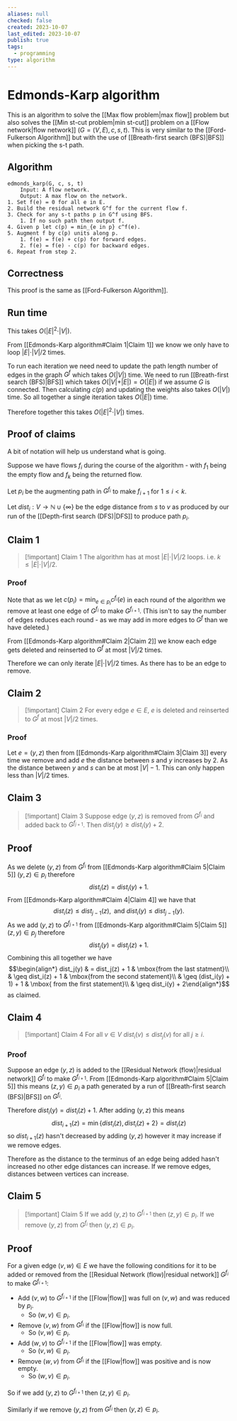 ```yaml
---
aliases: null
checked: false
created: 2023-10-07
last_edited: 2023-10-07
publish: true
tags:
  - programming
type: algorithm
---
```

# Edmonds-Karp algorithm

This is an algorithm to solve the [[Max flow problem|max flow]] problem but also solves the [[Min st-cut problem|min st-cut]] problem on a [[Flow network|flow network]] $(G = (V,E), c, s, t)$. This is very similar to the [[Ford-Fulkerson Algorithm]] but with the use of [[Breath-first search (BFS)|BFS]] when picking the s-t path.

## Algorithm

```pseudocode
edmonds_karp(G, c, s, t)
	Input: A flow network.
	Output: A max flow on the network.
1. Set f(e) = 0 for all e in E.
2. Build the residual network G^f for the current flow f.
3. Check for any s-t paths p in G^f using BFS.
	1. If no such path then output f.
4. Given p let c(p) = min_{e in p} c^f(e).
5. Augment f by c(p) units along p.
	1. f(e) = f(e) + c(p) for forward edges.
	2. f(e) = f(e) - c(p) for backward edges.
6. Repeat from step 2.
```

## Correctness

This proof is the same as [[Ford-Fulkerson Algorithm]].

## Run time

This takes $O(\vert E \vert^2 \cdot \vert V \vert)$.

From [[Edmonds-Karp algorithm#Claim 1|Claim 1]] we know we only have to loop $\vert E \vert \cdot \vert V \vert /2$ times.

To run each iteration we need need to update the path length number of edges in the graph $G^f$ which takes $O(\vert V \vert)$ time. We need to run [[Breath-first search (BFS)|BFS]] which takes $O(\vert V \vert + \vert E \vert) = O(\vert E \vert)$ if we assume $G$ is connected. Then calculating $c(p)$ and updating the weights also takes $O(\vert V \vert)$ time. So all together a single iteration takes $O(\vert E \vert)$ time.

Therefore together this takes $O(\vert E \vert^2 \cdot \vert V \vert)$ times.

## Proof of claims

A bit of notation will help us understand what is going.

Suppose we have flows $f_i$ during the course of the algorithm - with $f_1$ being the empty flow and $f_k$ being the returned flow.

Let $p_i$ be the augmenting path in $G^{f_i}$ to make $f_{i+1}$ for $1 \leq i < k$.

Let $dist_i: V \rightarrow \mathbb{N} \cup \{\infty\}$ be the edge distance from $s$ to $v$ as produced by our run of the [[Depth-first search (DFS)|DFS]] to produce path $p_i$.

## Claim 1

>[!important] Claim 1
>The algorithm has at most $\vert E \vert \cdot \vert V \vert/2$ loops. i.e. $k \leq \vert E \vert \cdot \vert V \vert/2$.

### Proof

Note that as we let $c(p_i) = \min_{e \in p_i} c^{f_i}(e)$ in each round of the algorithm we remove at least one edge of $G^{f_i}$ to make $G^{f_{i+1}}$. (This isn't to say the number of edges reduces each round - as we may add in more edges to $G^f$ than we have deleted.)

From [[Edmonds-Karp algorithm#Claim 2|Claim 2]] we know each edge gets deleted and reinserted to $G^f$ at most $\vert V \vert/2$ times.

Therefore we can only iterate $\vert E \vert \cdot \vert V \vert / 2$ times. As there has to be an edge to remove.

## Claim 2

>[!important] Claim 2
>For every edge $e \in E$, $e$ is deleted and reinserted to $G^f$ at most $\vert V \vert/2$ times.

### Proof

Let $e = (y,z)$ then from [[Edmonds-Karp algorithm#Claim 3|Claim 3]] every time we remove and add $e$ the distance between $s$ and $y$ increases by 2.  As the distance between $y$ and $s$ can be at most $\vert V \vert - 1$. This can only happen less than $\vert V \vert / 2$ times.

## Claim 3

>[!important] Claim 3
>Suppose edge $(y,z)$ is removed from $G^{f_i}$ and added back to $G^{f_{j+1}}$. Then $dist_j(y) \geq dist_i(y) + 2$.
>

## Proof

As we delete $(y,z)$ from $G^{f_i}$ from [[Edmonds-Karp algorithm#Claim 5|Claim 5]] $(y,z) \in p_i$ therefore
$$dist_i(z) = dist_i(y) + 1.$$
From [[Edmonds-Karp algorithm#Claim 4|Claim 4]] we have that
$$dist_i(z) \leq dist_{j-1}(z), \mbox{ and } dist_i(y) \leq dist_{j-1}(y).$$
As we add $(y,z)$ to $G^{f_{j+1}}$ from [[Edmonds-Karp algorithm#Claim 5|Claim 5]] $(z,y) \in p_{j}$ therefore
$$dist_j(y) = dist_j(z) + 1.$$
Combining this all together we have
$$\begin{align*} dist_j(y) & = dist_j(z) + 1 & \mbox{from the last statment}\\
& \geq dist_i(z) + 1 & \mbox{from the second statement}\\
& \geq (dist_i(y) + 1) + 1 & \mbox{ from the first statement}\\
& \geq dist_i(y) + 2\end{align*}$$
as claimed.

## Claim 4

>[!important] Claim 4
>For all $v \in V$ $dist_i(v) \leq dist_j(v)$ for all $j \geq i$.

### Proof

Suppose an edge $(y,z)$ is added to the [[Residual Network (flow)|residual network]] $G^{f_i}$ to make $G^{f_{i+1}}$. From [[Edmonds-Karp algorithm#Claim 5|Claim 5]] this means $(z,y) \in p_i$ a path generated by a run of [[Breath-first search (BFS)|BFS]] on $G^{f_i}$.

Therefore $dist_{i}(y) = dist_{i}(z) + 1$. After adding $(y,z)$ this means
$$dist_{i+1}(z) = \min\{dist_{i}(z), dist_{i}(z) + 2\} = dist_{i}(z)$$
so $dist_{i+1}(z)$ hasn't decreased by adding $(y,z)$ however it may increase if we remove edges.

Therefore as the distance to the terminus of an edge being added hasn't increased no other edge distances can increase. If we remove edges, distances between vertices can increase.

## Claim 5

>[!important] Claim 5
>If we add $(y,z)$ to $G^{f_{i+1}}$ then $(z,y) \in p_{i}$.
>If we remove $(y,z)$ from $G^{f_i}$ then $(y,z) \in p_i$.


## Proof

For a given edge $(v,w) \in E$ we have the following conditions for it to be added or removed from the [[Residual Network (flow)|residual network]] $G^{f_i}$ to make $G^{f_{i+1}}$:

- Add $(v,w)$ to $G^{f_{i+1}}$ if the [[Flow|flow]] was full on $(v,w)$ and was reduced by $p_i$.
	- So $(w,v) \in p_i$.
- Remove $(v,w)$ from $G^{f_i}$ if the [[Flow|flow]] is now full.
	- So $(v,w) \in p_i$.
- Add $(w,v)$ to $G^{f_{i+1}}$ if the [[Flow|flow]] was empty.
	- So $(v,w) \in p_i$.
- Remove $(w,v)$ from $G^{f_i}$ if the [[Flow|flow]] was positive and is now empty.
	- So $(w,v) \in p_i$.

So if we add $(y,z)$ to $G^{f_{i+1}}$ then $(z,y) \in p_i$.

Similarly if we remove $(y,z)$ from $G^{f_i}$ then $(y,z) \in p_i$.
